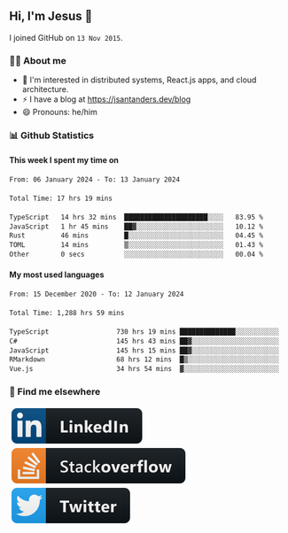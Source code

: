 ## Hi, I'm Jesus 👋

I joined GitHub on `13 Nov 2015`.

<!-- Talking about you -->

### 👨‍💻 About me

- 👦 I'm interested in distributed systems, React.js apps, and cloud architecture.
- ⚡️ I have a blog at <https://jsantanders.dev/blog>
- 😄 Pronouns: he/him

### 📊 Github Statistics

#### This week I spent my time on

<!--START_SECTION:weekly-->

```txt
From: 06 January 2024 - To: 13 January 2024

Total Time: 17 hrs 19 mins

TypeScript   14 hrs 32 mins  █████████████████████░░░░   83.95 %
JavaScript   1 hr 45 mins    ██▓░░░░░░░░░░░░░░░░░░░░░░   10.12 %
Rust         46 mins         █░░░░░░░░░░░░░░░░░░░░░░░░   04.45 %
TOML         14 mins         ▒░░░░░░░░░░░░░░░░░░░░░░░░   01.43 %
Other        0 secs          ░░░░░░░░░░░░░░░░░░░░░░░░░   00.04 %
```

<!--END_SECTION:weekly-->

#### My most used languages

<!--START_SECTION:alltime-->

```txt
From: 15 December 2020 - To: 12 January 2024

Total Time: 1,288 hrs 59 mins

TypeScript                 730 hrs 19 mins ██████████████░░░░░░░░░░░   56.66 %
C#                         145 hrs 43 mins ██▓░░░░░░░░░░░░░░░░░░░░░░   11.31 %
JavaScript                 145 hrs 15 mins ██▓░░░░░░░░░░░░░░░░░░░░░░   11.27 %
RMarkdown                  68 hrs 12 mins  █▒░░░░░░░░░░░░░░░░░░░░░░░   05.29 %
Vue.js                     34 hrs 54 mins  ▓░░░░░░░░░░░░░░░░░░░░░░░░   02.71 %
```

<!--END_SECTION:alltime-->

### 📢 Find me elsewhere

<p>
  <a target="_blank" href="https://linkedin.com/in/jsantanders">
    <img src="https://github.com/jsantanders/jsantanders/blob/master/img/linkedin.svg" alt="LinkedIn" style="vertical-align:top; margin:4px">
  </a>
  
  <a target="_blank" href="https://stackoverflow.com/users/7318331/jesus-santander">
    <img src="https://github.com/jsantanders/jsantanders/blob/master/img/stackoverflow.svg" alt="StackOverflow" style="vertical-align:top; margin:4px">
  </a>
  
  <a target="_blank" href="http://twitter.com/jsantanders">
    <img src="https://github.com/jsantanders/jsantanders/blob/master/img/twitter.svg" alt="Twitter" style="vertical-align:top; margin:4px">
  </a>
</p>

